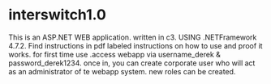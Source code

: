 # interswitch1.0
This is an ASP.NET WEB application.
written in c3.
USING .NETFramework 4.7.2.
Find instructions in pdf labeled instructions on how to use and proof it works.
for first time use .access webapp via username_derek & password_derek1234.
once in, you can create corporate user who will act as an administrator of te webapp system.
new roles can be created.

